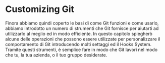 # Customizing Git

Finora abbiamo quindi coperto le basi di come Git funzioni e come usarlo, abbiamo introdotto un numero di strumenti che Git fornisce per aiutarti ad utilizzarlo al meglio ed in modo efficiente. In questo capitolo spiegherò alcune delle operazioni che possono essere utilizzate per personalizzare il comportamento di Git introducendo molti settaggi ed il Hooks System. Tramite questi strumenti, è semplice fare in modo che Git lavori nel modo che tu, la tua azienda, o il tuo gruppo desiderate.
